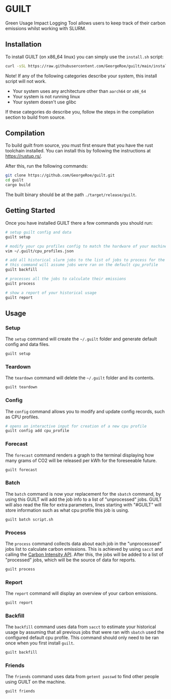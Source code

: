 # GUILT

Green Usage Impact Logging Tool allows users to keep track of their carbon emissions whilst working with SLURM.

## Installation

To install GUILT (on x86_64 linux) you can simply use the `install.sh` script:

```bash
curl -sSL https://raw.githubusercontent.com/GeorgeRoe/guilt/main/install-guilt.sh | sh
```

Note! If any of the following categories describe your system, this install script will not work.

- Your system uses any architecture other than `aarch64` or `x86_64`
- Your system is not running linux
- Your system doesn't use glibc

If these categories do describe you, follow the steps in the compilation section to build from source.

## Compilation

To build guilt from source, you must first ensure that you have the rust toolchain installed. You can
install this by following the instructions at https://rustup.rs/.

After this, run the following commands:

```bash
git clone https://github.com/GeorgeRoe/guilt.git
cd guilt
cargo build
```

The built binary should be at the path `./target/release/guilt`.

## Getting Started

Once you have installed GUILT there a few commands you should run:

```sh
# setup guilt config and data
guilt setup

# modify your cpu profiles config to match the hardware of your machines
vim ~/.guilt/cpu_profiles.json

# add all historical slurm jobs to the list of jobs to process for the report
# this command will assume jobs were ran on the default cpu_profile
guilt backfill

# processes all the jobs to calculate their emissions
guilt process

# show a report of your historical usage
guilt report
```

## Usage

### Setup

The `setup` command will create the `~/.guilt` folder and generate default config and data files.

```sh
guilt setup
```

### Teardown

The `teardown` command will delete the `~/.guilt` folder and its contents.

```sh
guilt teardown
```

### Config

The `config` command allows you to modify and update config records, such as CPU profiles.

```sh
# opens an interactive input for creation of a new cpu profile
guilt config add cpu_profile
```

### Forecast

The `forecast` command renders a graph to the terminal displaying how many grams of CO2 will be released per kWh for the foreseeable future.

```sh
guilt forecast
```

### Batch

The `batch` command is now your replacement for the `sbatch` command, by using this GUILT will add the job info to a list of "unprocessed" jobs. GUILT will also read the file for extra parameters, lines starting with "#GUILT" will store information such as what cpu profile this job is using.

```sh
guilt batch script.sh
```

### Process

The `process` command collects data about each job in the "unprocesssed" jobs list to calculate carbon emissions. This is achieved by using `sacct` and calling the [Carbon Intensity API](https://carbonintensity.org.uk/). After this, the jobs will be added to a list of "processed" jobs, which will be the source of data for reports.

```sh
guilt process
```

### Report

The `report` command will display an overview of your carbon emissions.

```sh
guilt report
```

### Backfill

The `backfill` command uses data from `sacct` to estimate your historical usage by assuming that all previous jobs that were ran with `sbatch` used the configured default cpu profile. This command should only need to be ran once when you first install `guilt`.

```sh
guilt backfill
```

### Friends

The `friends` command uses data from `getent passwd` to find other people using GUILT on the machine.

```sh
guilt friends
```